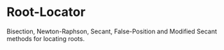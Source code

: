 # Root-Locator
Bisection, Newton-Raphson, Secant, False-Position and Modified Secant methods for locating roots.
